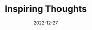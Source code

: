 ---
slug: thought-for-the-day
title: "Inspiring Thoughts"
date: 2022-12-27
excerpt: 'The tragedy of human life consists in our vain attempts to 
stretch the limits of things which can never become unlimited and to reach the infinite by 
absurdly adding to the rungs of the ladder of the finite.'
tags: [Inspiration, Motivation, Quotes, Thoughts]
---